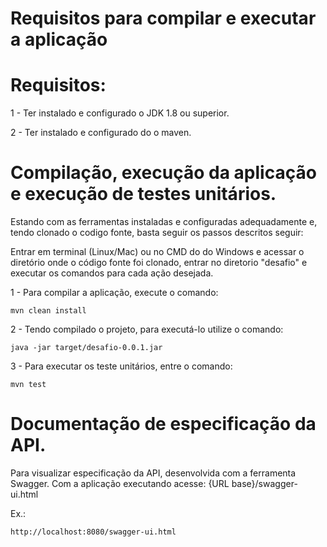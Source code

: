 # Requisitos para compilar e executar a aplicação

# Requisitos:
  
  1 - Ter instalado e configurado o JDK 1.8 ou superior.
  
  2 - Ter instalado e configurado do o maven.
  
#  Compilação, execução da aplicação e execução de testes unitários.
   Estando com as ferramentas instaladas e configuradas adequadamente e, tendo clonado o codigo fonte, basta seguir os passos descritos seguir:

   Entrar em terminal (Linux/Mac) ou no CMD do do Windows e acessar o diretório onde o código fonte foi clonado, entrar no diretorio "desafio" e executar os comandos para cada ação desejada.
  
    
  1 - Para compilar a aplicação, execute o comando:
    
    mvn clean install
    
  2 - Tendo compilado o projeto, para executá-lo utilize o comando:
  
    java -jar target/desafio-0.0.1.jar  
  
  3 - Para executar os teste unitários, entre o comando:

    mvn test
  
    
  
  

# Documentação de especificação da API.
  Para visualizar especificação da API, desenvolvida com a ferramenta Swagger. 
  Com a aplicação executando acesse: {URL base}/swagger-ui.html  
  
  Ex.:
   
    http://localhost:8080/swagger-ui.html
